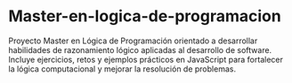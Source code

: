 # Master-en-logica-de-programacion
Proyecto Master en Lógica de Programación orientado a desarrollar habilidades de razonamiento lógico aplicadas al desarrollo de software. Incluye ejercicios, retos y ejemplos prácticos en JavaScript para fortalecer la lógica computacional y mejorar la resolución de problemas.
